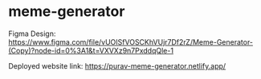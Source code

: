 # meme-generator

Figma Design:
https://www.figma.com/file/vUOISfVOSCKhVUjr7Df2rZ/Meme-Generator-(Copy)?node-id=0%3A1&t=VXVXz9n7PxddqQle-1

Deployed website link:
https://purav-meme-generator.netlify.app/
